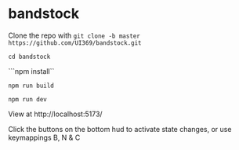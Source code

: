 # bandstock

Clone the repo with ```git clone -b master https://github.com/UI369/bandstock.git```

```cd bandstock```

```npm install``

```npm run build```

```npm run dev```

View at http://localhost:5173/

Click the buttons on the bottom hud to activate state changes, or use keymappings B, N & C
